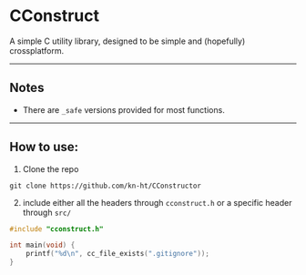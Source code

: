# CConstruct

A simple C utility library, designed to be simple and (hopefully) crossplatform.

---

## Notes

- There are `_safe` versions provided for most functions.

---

## How to use:

1. Clone the repo

```
git clone https://github.com/kn-ht/CConstructor
```

2. include either all the headers through `cconstruct.h` or a specific header through `src/`

```c
#include "cconstruct.h"

int main(void) {
	printf("%d\n", cc_file_exists(".gitignore"));
}
```
